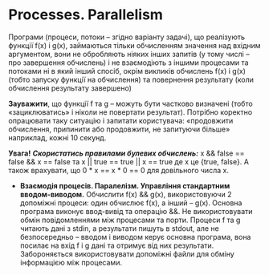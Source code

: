 # **Processes. Parallelism**

Програми (процеси, потоки – згідно варіанту задачі), що реалізують функції f(x) і g(x), займаються тільки обчисленням значення над вхідним аргументом, вони не обробляють ніяких інших запитів (у тому числі – про завершення обчислень) і не взаємодіють з іншими процесами та потоками ні в який інший спосіб, окрім викликів обчислень f(x) і g(x) (тобто запуску функції на обчислення) та повернення результату (коли обчислення результату завершено)

**Зауважити**, що функції f та g – можуть бути частково визначені (тобто «зациклюватись» і ніколи не повертати результат). Потрібно коректно опрацювати таку ситуацію і запитати користувача: «продовжити обчислення, припинити або продовжити, не запитуючи більше» наприклад, кожні 10 секунд.
 
**Увага!** 
**_Скористатись правилами булевих обчислень:_**
x && false == false && x == false
та
x || true == true || x == true
де х це {true, false}.
А також врахувати, що 0 * x == x * 0 == 0 для довільного числа x.


   -  **Взаємодія процесів. Паралелізм. Управління стандартним вводом-виводом.** Обчислити f(x) && g(x), використовуючи 2 допоміжні процеси: один обчислює f(x), а інший – g(x). Основна програма виконує ввод-вивід та операцію &&. Не використовувати обмін повідомленнями між процесами та порти. Процеси f та g читають дані з stdin, а результати пишуть в stdout, але не безпосередньо – вводом і виводом керує основна програма, вона посилає на вхід f і g дані та отримує від них результати. Забороняється використовувати допоміжні файли для обміну інформацією між процесами.
   

